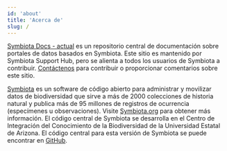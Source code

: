 ```yaml
---
id: 'about'
title: 'Acerca de'
slug: /
---
```


[Symbiota Docs - actual](https://symbiota.org/docs) es un repositorio central de documentación sobre portales de datos basados en Symbiota. Este sitio es mantenido por Symbiota Support Hub, pero se alienta a todos los usuarios de Symbiota a contribuir. [Contáctenos](https://biokic.github.io/symbiota-docs/contact/) para contribuir o proporcionar comentarios sobre este sitio.

[Symbiota](https://symbiota.org/) es un software de código abierto para administrar y movilizar datos de biodiversidad que sirve a más de 2000 colecciones de historia natural y publica más de 95 millones de registros de ocurrencia (especímenes u observaciones). Visite [Symbiota.org](https://symbiota.org/) para obtener más información. El código central de Symbiota se desarrolla en el Centro de Integración del Conocimiento de la Biodiversidad de la Universidad Estatal de Arizona. El código central para esta versión de Symbiota se puede encontrar en [GitHub](https://github.com/BioKIC/Symbiota).
